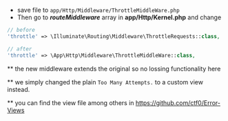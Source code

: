 - save file to `app/Http/Middleware/ThrottleMiddleWare.php`
- Then go to ***routeMiddleware*** array in **app/Http/Kernel.php** and change

```php
// before
'throttle' => \Illuminate\Routing\Middleware\ThrottleRequests::class,

// after
'throttle' => \App\Http\Middleware\ThrottleMiddleWare::class,
```

** the new middleware extends the original so no lossing functionality here

** we simply changed the plain `Too Many Attempts.` to a custom view instead.

** you can find the view file among others in https://github.com/ctf0/Error-Views
